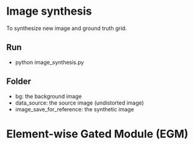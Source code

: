 # Image synthesis
To synthesize new image and ground truth grid.  
## Run
* python image_synthesis.py  
## Folder  
* bg: the background image   
* data_source: the source image (undistorted image)  
* image_save_for_reference: the synthetic image 

# Element-wise Gated Module (EGM)

